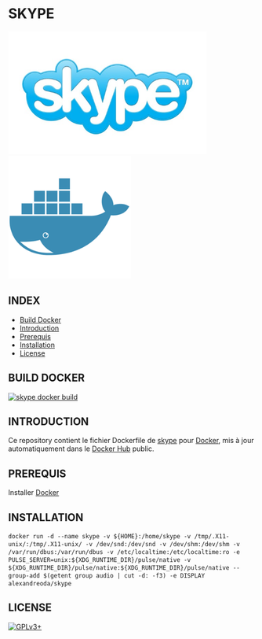 # SKYPE

![skype](https://raw.githubusercontent.com/oda-alexandre/skype/master/img/logo-skype.png) ![docker](https://raw.githubusercontent.com/oda-alexandre/skype/master/img/logo-docker.png)


## INDEX

- [Build Docker](#BUILD)
- [Introduction](#INTRODUCTION)
- [Prerequis](#PREREQUIS)
- [Installation](#INSTALLATION)
- [License](#LICENSE)


## BUILD DOCKER

[![skype docker build](https://img.shields.io/docker/build/alexandreoda/skype.svg)](https://hub.docker.com/r/alexandreoda/skype)


## INTRODUCTION

Ce repository contient le fichier Dockerfile de [skype](https://www.skype.com/fr/) pour [Docker](https://www.docker.com), mis à jour automatiquement dans le [Docker Hub](https://hub.docker.com/r/alexandreoda/skype/) public.


## PREREQUIS

Installer [Docker](https://www.docker.com)


## INSTALLATION

```
docker run -d --name skype -v ${HOME}:/home/skype -v /tmp/.X11-unix/:/tmp/.X11-unix/ -v /dev/snd:/dev/snd -v /dev/shm:/dev/shm -v /var/run/dbus:/var/run/dbus -v /etc/localtime:/etc/localtime:ro -e PULSE_SERVER=unix:${XDG_RUNTIME_DIR}/pulse/native -v ${XDG_RUNTIME_DIR}/pulse/native:${XDG_RUNTIME_DIR}/pulse/native --group-add $(getent group audio | cut -d: -f3) -e DISPLAY alexandreoda/skype
```


## LICENSE

[![GPLv3+](http://gplv3.fsf.org/gplv3-127x51.png)](https://github.com/oda-alexandre/skype/blob/master/LICENSE)
